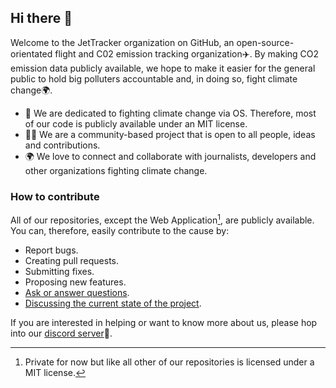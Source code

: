 ## Hi there 👋

Welcome to the JetTracker organization on GitHub, an open-source-orientated flight and C02 emission tracking organization✈️. By making CO2 emission data publicly available, 
we hope to make it easier for the general public to hold big polluters accountable and, in doing so, fight climate change🌍. 

- :person_fencing: We are dedicated to fighting climate change via OS. Therefore, most of our code is publicly available under an MIT license.
- 🙋‍♀️ We are a community-based project that is open to all people, ideas and contributions.
- 🌍 We love to connect and collaborate with journalists, developers and other organizations fighting climate change.

### How to contribute

All of our repositories, except the Web Application[^1], are publicly available. You can, therefore, easily contribute to the cause by:

- Report bugs.
- Creating pull requests. 
- Submitting fixes.
- Proposing new features.
- [Ask or answer questions](https://github.com/jettracker-org/community).
- [Discussing the current state of the project](https://discord.com/invite/EhVPmRK7P4).

If you are interested in helping or want to know more about us, please hop into our [discord server](https://discord.com/invite/EhVPmRK7P4)🧙.


[^1]: Private for now but like all other of our repositories is licensed under a MIT license.
